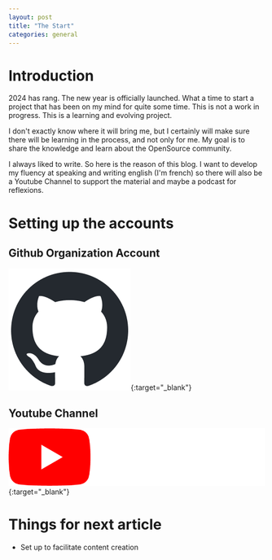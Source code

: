 ```yaml
---
layout: post
title: "The Start"
categories: general
---
```

# Introduction

2024 has rang. The new year is officially launched. What a time to start a project that has been on my mind for quite some time. This is not a work in progress. This is a learning and evolving project.

I don't exactly know where it will bring me, but I certainly will make sure there will be learning in the process, and not only for me. My goal is to share the knowledge and learn about the OpenSource community.

I always liked to write. So here is the reason of this blog. I want to develop my fluency at speaking and writing english (I'm french) so there will also be a Youtube Channel to support the material and maybe a podcast for reflexions.

# Setting up the accounts
## Github Organization Account
[![SimpleOpenSource Github Page](/assets/icons/github-mark/github-mark.png)](https://github.com/SimpleOpenSource){:target="_blank"}

## Youtube Channel
[![SimpleOpenSource YouTube Channel](/assets/icons/youtube_full_color_dark_logo/digital_and_tv/yt_logo_rgb_dark.png)](https://www.youtube.com/@SimpleOpenSource){:target="_blank"}

# Things for next article
* Set up to facilitate content creation
